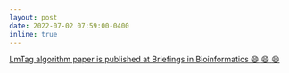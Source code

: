 ```yaml
---
layout: post
date: 2022-07-02 07:59:00-0400
inline: true
---
```


<a href="https://academic.oup.com/bib/article/23/4/bbac252/6627269"> LmTag algorithm paper is published at Briefings in Bioinformatics :smile: :smile: :smile:</a>